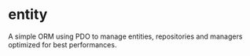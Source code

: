 # entity
A simple ORM using PDO to manage entities, repositories and managers optimized for best performances.
